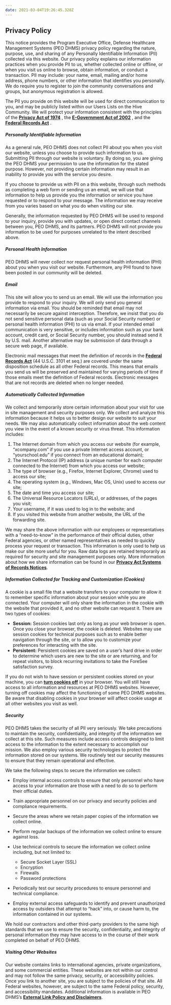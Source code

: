 ```yaml
---
date: 2021-03-04T19:26:45.328Z
---
```

## Privacy Policy

This notice provides the Program Executive Office, Defense Healthcare Management Systems (PEO DHMS) privacy policy regarding the nature, purpose, use, and sharing of any Personally Identifiable Information (PII) collected via this website. Our privacy policy explains our information practices when you provide PII to us, whether collected online or offline, or when you visit us online to browse, obtain information, or conduct a transaction. PII may include: your name, email, mailing and/or home address, phone numbers, or other information that identifies you personally. We do require you to register to join the community conversations and groups, but anonymous registration is allowed.

The PII you provide on this website will be used for direct communication to you, and may be publicly listed within our Users Lists on the Hive Community. We will protect your information consistent with the principles of the **[Privacy Act of 1974](http://www.justice.gov/opcl/privacyact1974.htm)** , the **[E-Government Act of 2002](https://www.justice.gov/opcl/e-government-act-2002)** , and the **[Federal Records Act](http://www.archives.gov/records-mgmt/laws/)** .

##### Personally Identifiable Information

As a general rule, PEO DHMS does not collect PII about you when you visit our website, unless you choose to provide such information to us. Submitting PII through our website is voluntary. By doing so, you are giving the PEO DHMS your permission to use the information for the stated purpose. However, not providing certain information may result in an inability to provide you with the service you desire.

If you choose to provide us with PII on a this website, through such methods as completing a web form or sending us an email, we will use that information to help us provide you the information or service you have requested or to respond to your message. The information we may receive from you varies based on what you do when visiting our site.

Generally, the information requested by PEO DHMS will be used to respond to your inquiry, provide you with updates, or open direct contact channels between you, PEO DHMS, and its partners. PEO DHMS will not provide you information to be used for purposes unrelated to the intent described above.

##### Personal Health Information

PEO DHMS will never collect nor request personal health information (PHI) about you when you visit our website. Furthermore, any PHI found to have been posted in our community will be deleted.

##### Email

This site will allow you to send us an email. We will use the information you provide to respond to your inquiry. We will only send you general information via email. You should be reminded that email may not necessarily be secure against interception. Therefore, we insist that you do not send sensitive personal data (such as your Social Security number) or personal health information (PHI) to us via email. If your intended email communication is very sensitive, or includes information such as your bank account, credit card, or Social Security number, you should instead send it by U.S. mail. Another alternative may be submission of data through a secure web page, if available.

Electronic mail messages that meet the definition of records in the **[Federal Records Act](https://foia.state.gov/)** (44 U.S.C. 3101 et seq.) are covered under the same disposition schedule as all other Federal records. This means that emails you send us will be preserved and maintained for varying periods of time if those emails meet the definition of Federal records. Electronic messages that are not records are deleted when no longer needed.

##### Automatically Collected Information

We collect and temporarily store certain information about your visit for use in site management and security purposes only. We collect and analyze this information because it helps us to better design our website to suit your needs. We may also automatically collect information about the web content you view in the event of a known security or virus threat. This information includes:

1. The Internet domain from which you access our website (for example, “xcompany.com” if you use a private Internet access account, or “yourschool.edu” if you connect from an educational domain);
2. The Internet Protocol (IP) address (a unique number for each computer connected to the Internet) from which you access our website;
3. The type of browser (e.g., Firefox, Internet Explorer, Chrome) used to access our site;
4. The operating system (e.g., Windows, Mac OS, Unix) used to access our site;
5. The date and time you access our site;
6. The Universal Resource Locators (URLs), or addresses, of the pages you visit;
7. Your username, if it was used to log in to the website; and
8. If you visited this website from another website, the URL of the forwarding site.

We may share the above information with our employees or representatives with a “need-to-know” in the performance of their official duties, other Federal agencies, or other named representatives as needed to quickly process your request or transaction. This information is only used to help us make our site more useful for you. Raw data logs are retained temporarily as required for security and site management purposes only. More information about how we share information can be found in our **[Privacy Act Systems of Records Notices](https://www.state.gov/system-of-records-notices-privacy-office/)**.

##### Information Collected for Tracking and Customization (Cookies)

A cookie is a small file that a website transfers to your computer to allow it to remember specific information about your session while you are connected. Your computer will only share the information in the cookie with the website that provided it, and no other website can request it. There are two types of cookies:

* **Session:** Session cookies last only as long as your web browser is open. Once you close your browser, the cookie is deleted. Websites may use session cookies for technical purposes such as to enable better navigation through the site, or to allow you to customize your preferences for interacting with the site.
* **Persistent:** Persistent cookies are saved on a user’s hard drive in order to determine which users are new to the site or are returning, and for repeat visitors, to block recurring invitations to take the ForeSee satisfaction survey.

If you do not wish to have session or persistent cookies stored on your machine, you can **[turn cookies off](https://www.usa.gov/optout-instructions)** in your browser. You will still have access to all information and resources at PEO DHMS websites. However, turning off cookies may affect the functioning of some PEO DHMS websites. Be aware that disabling cookies in your browser will affect cookie usage at all other websites you visit as well.

##### Security

PEO DHMS takes the security of all PII very seriously. We take precautions to maintain the security, confidentiality, and integrity of the information we collect at this site. Such measures include access controls designed to limit access to the information to the extent necessary to accomplish our mission. We also employ various security technologies to protect the information stored on our systems. We routinely test our security measures to ensure that they remain operational and effective.

We take the following steps to secure the information we collect:

* Employ internal access controls to ensure that only personnel who have access to your information are those with a need to do so to perform their official duties.
* Train appropriate personnel on our privacy and security policies and compliance requirements.
* Secure the areas where we retain paper copies of the information we collect online.
* Perform regular backups of the information we collect online to ensure against loss.
* Use technical controls to secure the information we collect online including, but not limited to:

  * Secure Socket Layer (SSL)
  * Encryption
  * Firewalls
  * Password protections
* Periodically test our security procedures to ensure personnel and technical compliance.
* Employ external access safeguards to identify and prevent unauthorized access by outsiders that attempt to “hack” into, or cause harm to, the information contained in our systems.

We hold our contractors and other third-party providers to the same high standards that we use to ensure the security, confidentiality, and integrity of personal information they may have access to in the course of their work completed on behalf of PEO DHMS.

##### Visiting Other Websites

Our website contains links to international agencies, private organizations, and some commercial entities. These websites are not within our control and may not follow the same privacy, security, or accessibility policies. Once you link to another site, you are subject to the policies of that site. All Federal websites, however, are subject to the same Federal policy, security, and accessibility mandates. Additional information is available in PEO DHMS’s **[External Link Policy and Disclaimers](https://www.state.gov/external-link-policy-and-disclaimers/)**.